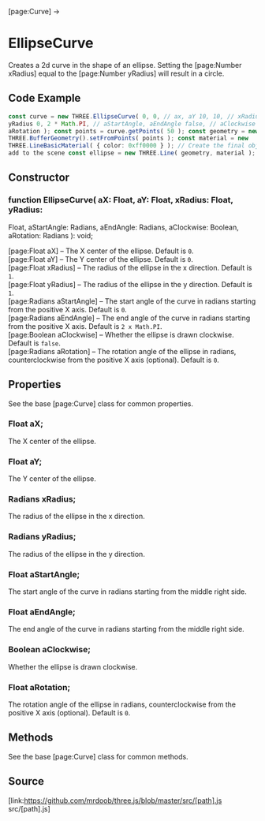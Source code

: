 [page:Curve] →

# EllipseCurve

Creates a 2d curve in the shape of an ellipse. Setting the [page:Number
xRadius] equal to the [page:Number yRadius] will result in a circle.

## Code Example

  
```ts  
const curve = new THREE.EllipseCurve( 0, 0, // ax, aY 10, 10, // xRadius,
yRadius 0, 2 * Math.PI, // aStartAngle, aEndAngle false, // aClockwise 0 //
aRotation ); const points = curve.getPoints( 50 ); const geometry = new
THREE.BufferGeometry().setFromPoints( points ); const material = new
THREE.LineBasicMaterial( { color: 0xff0000 } ); // Create the final object to
add to the scene const ellipse = new THREE.Line( geometry, material );  
```  

## Constructor

###  function EllipseCurve( aX: Float, aY: Float, xRadius: Float, yRadius:
Float, aStartAngle: Radians, aEndAngle: Radians, aClockwise: Boolean,
aRotation: Radians ): void;

[page:Float aX] – The X center of the ellipse. Default is `0`.  
[page:Float aY] – The Y center of the ellipse. Default is `0`.  
[page:Float xRadius] – The radius of the ellipse in the x direction. Default
is `1`.  
[page:Float yRadius] – The radius of the ellipse in the y direction. Default
is `1`.  
[page:Radians aStartAngle] – The start angle of the curve in radians starting
from the positive X axis. Default is `0`.  
[page:Radians aEndAngle] – The end angle of the curve in radians starting from
the positive X axis. Default is `2 x Math.PI`.  
[page:Boolean aClockwise] – Whether the ellipse is drawn clockwise. Default is
`false`.  
[page:Radians aRotation] – The rotation angle of the ellipse in radians,
counterclockwise from the positive X axis (optional). Default is `0`.  
  

## Properties

See the base [page:Curve] class for common properties.

###  Float aX;

The X center of the ellipse.

###  Float aY;

The Y center of the ellipse.

###  Radians xRadius;

The radius of the ellipse in the x direction.

###  Radians yRadius;

The radius of the ellipse in the y direction.

###  Float aStartAngle;

The start angle of the curve in radians starting from the middle right side.

###  Float aEndAngle;

The end angle of the curve in radians starting from the middle right side.

###  Boolean aClockwise;

Whether the ellipse is drawn clockwise.

###  Float aRotation;

The rotation angle of the ellipse in radians, counterclockwise from the
positive X axis (optional). Default is `0`.

## Methods

See the base [page:Curve] class for common methods.

## Source

[link:https://github.com/mrdoob/three.js/blob/master/src/[path].js
src/[path].js]

